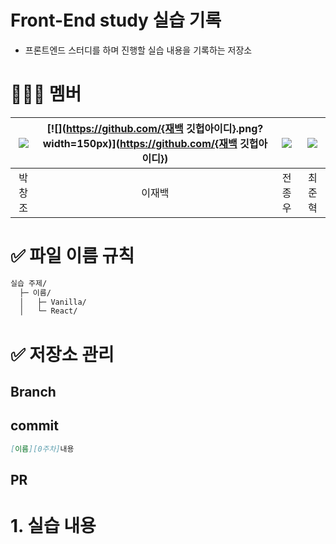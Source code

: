 # Front-End study 실습 기록
- 프론트엔드 스터디를 하며 진행할 실습 내용을 기록하는 저장소


# 👨🏻‍💻 멤버

|[![](https://github.com/pcjo1202.png?width=150px)](https://github.com/pcjo1202)|[![](https://github.com/{재백 깃헙아이디}.png?width=150px)](https://github.com/{재백 깃헙아이디}) |[![](https://github.com/jinlaove17.png?width=150px)](https://github.com/jinlaove17) |[![](https://github.com/raonrabbit.png?width=150px)](https://github.com/raonrabbit)|
|:---:|:---:|:---:|:---:|
| 박창조 | 이재백 | 전종우 | 최준혁 |

# ✅ 파일 이름 규칙
```markdown
실습 주제/
  ├─ 이름/
  │   ├─ Vanilla/
  │   └─ React/   

```

# ✅ 저장소 관리

## Branch

## commit

```markdown
[이름][0주차]내용  
```

## PR

# 1. 실습 내용




